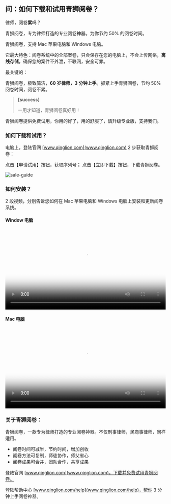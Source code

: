 ## 问：如何下载和试用青狮阅卷？

律师，阅卷**累**吗？

青狮阅卷，专为律师打造的专业阅卷神器。为你节约 50% 的阅卷时间。

青狮阅卷，支持 Mac 苹果电脑和 Windows 电脑。

它最大特色：阅卷系统中的全部案卷，只会保存在您的电脑上，不会上传网络，**离线存储**，确保您的案件不外泄，不联网，安全可靠。

最关键的：

青狮阅卷，极致简洁，**60 岁律师，3 分钟上手**。抓紧上手青狮阅卷，节约 50% 阅卷时间，阅卷不累。

> **[success]**
>
> 一用才知道，青狮阅卷真好用！

青狮阅卷提供免费试用，你用的好了，用的舒服了，请升级专业版，支持我们。

### 如何下载和试用？

电脑上，登陆官网 [www.qinglion.com](www.qinglion.com) 2 步获取青狮阅卷：

点击【申请试用】按钮，获取序列号；
点击【立即下载】按钮，下载青狮阅卷。

![sale-guide](https://ipic.qinglion.com/sale-guide.png)


### 如何安装？

2 段视频，分别告诉您如何在 Mac 苹果电脑和 Windows 电脑上安装和更新阅卷系统。

#### **Window** 电脑

<video id="my-video" class="video-js" controls preload="auto" width="100%"
poster="https://ipic.qinglion.com/20211024_Win_Install.jpeg" data-setup='{"aspectRatio":"16:9"}'>
<source src="https://ipic.qinglion.com/20211024_Win_Install.mp4" type='video/mp4' >
</video>

#### **Mac** 电脑

<video id="my-video" class="video-js" controls preload="auto" width="100%"
poster="https://ipic.qinglion.com/20211024_Mac_Install.jpeg" data-setup='{"aspectRatio":"16:9"}'>
<source src="https://ipic.qinglion.com/20211024_Mac_Install.mp4" type='video/mp4' >
</video>


### 关于青狮阅卷：

青狮阅卷，一款专为律师打造的专业阅卷神器。不仅刑事律师，民商事律师，同样适用。

- 阅卷时间可减半，节约时间，增加创收
- 阅卷方法可复制，师徒协作，师父省心
- 阅卷成果可合并，团队合作，共享成果

登陆官网 [www.qinglion.com](www.qinglion.com)，下载并免费试用青狮阅卷。

登陆帮助中心 [www.qinglion.com/help](www.qinglion.com/help)，帮你 3 分钟上手阅卷神器。
